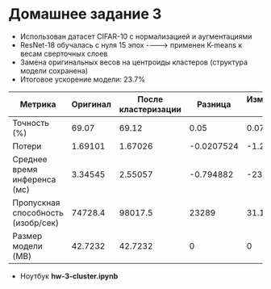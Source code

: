# Домашнее задание 3
- Использован датасет CIFAR-10 с нормализацией и аугментациями
- ResNet-18 обучалась с нуля 15 эпох ----> применен  K-means к весам сверточных слоев
- Замена оригинальных весов на центроиды кластеров (структура модели сохранена)
- Итоговое ускорение модели: 23.7%

| Метрика                            | Оригинал   | После кластеризации | Разница     | Изменение (%) |
|------------------------------------|------------|---------------|-------------|---------------|
| Точность (%)                       | 69.07      | 69.12         | 0.05        | 0.0723903     |
| Потери                             | 1.69101    | 1.67026       | -0.0207524  | -1.22722      |
| Среднее время инференса (мс)       | 3.34545    | 2.55057       | -0.794882   | -23.7601      |
| Пропускная способность (изобр/сек) | 74728.4    | 98017.5       | 23289       | 31.1649       |
| Размер модели (MB)                 | 42.7232    | 42.7232       | 0           | 0             |

- Ноутбук **hw-3-cluster.ipynb**
